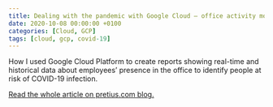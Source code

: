 ```yaml
---
title: Dealing with the pandemic with Google Cloud – office activity monitoring
date: 2020-10-08 00:00:00 +0100
categories: [Cloud, GCP]
tags: [cloud, gcp, covid-19]
---
```

How I used Google Cloud Platform to create reports showing real-time and historical data about employees’ presence in the office to identify people at risk of COVID-19 infection.

<a href="https://pretius.com/dealing-with-the-pandemic-with-google-cloud-office-activity-monitoring/" target="_blank">Read the whole article on pretius.com blog.</a>
